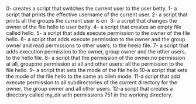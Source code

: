 0- creates a script that switches the current user to the user betty.
1- a script that prints the effective username of the current user. 
2- a script that prints all the groups the current user is on.
3- a script that changes the owner of the file hello to user betty.
4- a script that creates an empty file called hello.
5- a script that adds execute permission to the owner of the file hello.
6- a script that adds execute  permission to the owner and the group owner and read permissions to other users, to the heelo file.
7- a script that adds execution permission to the owner, group owner and the other users, to the hello file.
8- a script that the permission of the owner:no permission at all, group:no permission at all and other users: all the permission to the file hello.
9- a script that sets the mode of the file hello
10-a script that sets the mode of the file hello to the same as olleh mode.
11-a script that add execute permission to all subdirectories of the current directory for the owner, the group owner and all other users.
12-a script that creates a directory called my_dir with permissions 751 in the working directory.
